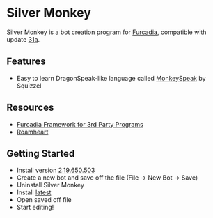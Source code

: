 # Silver Monkey

Silver Monkey is a bot creation program for [Furcadia](https://cms.furcadia.com), compatible with update [31a](https://cms.furcadia.com/update31a).

## Features
- Easy to learn DragonSpeak-like language called [MonkeySpeak](https://starship-avalon-projects.github.io/MonkeySpeakExtendedEngine/html/8d0a663e-8095-408a-b860-f55d2fc3ccbe.htm) by Squizzel

## Resources
- [Furcadia Framework for 3rd Party Programs](https://starship-avalon-projects.github.io/FurcadiaFramework/html/8d0a663e-8095-408a-b860-f55d2fc3ccbe.htm)
- [Roamheart](https://roamheart.net/resources)

## Getting Started
- Install version [2.19.650.503](https://github.com/StarShip-Avalon-Projects/Silver-Monkey/releases/tag/2.19.Beta7.1)
- Create a new bot and save off the file (File -> New Bot -> Save)
- Uninstall Silver Monkey
- Install [latest](https://github.com/StarShip-Avalon-Projects/Silver-Monkey/releases/tag/3.0.PreAlpha28)
- Open saved off file
- Start editing!
